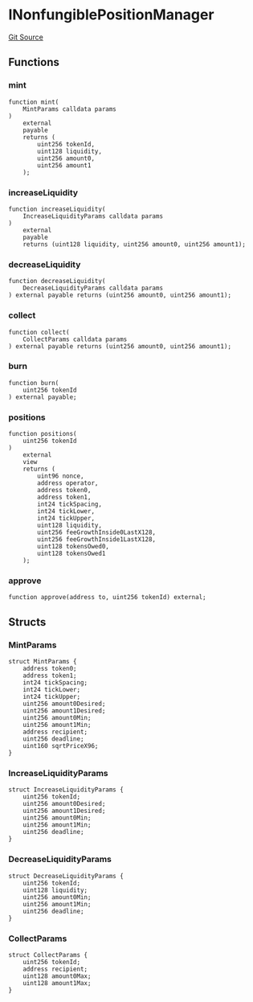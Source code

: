 # INonfungiblePositionManager
[Git Source](https://github.com/ArrakisFinance/arrakis-modular/blob/main/src/interfaces/INonfungiblePositionManager.sol)


## Functions
### mint


```solidity
function mint(
    MintParams calldata params
)
    external
    payable
    returns (
        uint256 tokenId,
        uint128 liquidity,
        uint256 amount0,
        uint256 amount1
    );
```

### increaseLiquidity


```solidity
function increaseLiquidity(
    IncreaseLiquidityParams calldata params
)
    external
    payable
    returns (uint128 liquidity, uint256 amount0, uint256 amount1);
```

### decreaseLiquidity


```solidity
function decreaseLiquidity(
    DecreaseLiquidityParams calldata params
) external payable returns (uint256 amount0, uint256 amount1);
```

### collect


```solidity
function collect(
    CollectParams calldata params
) external payable returns (uint256 amount0, uint256 amount1);
```

### burn


```solidity
function burn(
    uint256 tokenId
) external payable;
```

### positions


```solidity
function positions(
    uint256 tokenId
)
    external
    view
    returns (
        uint96 nonce,
        address operator,
        address token0,
        address token1,
        int24 tickSpacing,
        int24 tickLower,
        int24 tickUpper,
        uint128 liquidity,
        uint256 feeGrowthInside0LastX128,
        uint256 feeGrowthInside1LastX128,
        uint128 tokensOwed0,
        uint128 tokensOwed1
    );
```

### approve


```solidity
function approve(address to, uint256 tokenId) external;
```

## Structs
### MintParams

```solidity
struct MintParams {
    address token0;
    address token1;
    int24 tickSpacing;
    int24 tickLower;
    int24 tickUpper;
    uint256 amount0Desired;
    uint256 amount1Desired;
    uint256 amount0Min;
    uint256 amount1Min;
    address recipient;
    uint256 deadline;
    uint160 sqrtPriceX96;
}
```

### IncreaseLiquidityParams

```solidity
struct IncreaseLiquidityParams {
    uint256 tokenId;
    uint256 amount0Desired;
    uint256 amount1Desired;
    uint256 amount0Min;
    uint256 amount1Min;
    uint256 deadline;
}
```

### DecreaseLiquidityParams

```solidity
struct DecreaseLiquidityParams {
    uint256 tokenId;
    uint128 liquidity;
    uint256 amount0Min;
    uint256 amount1Min;
    uint256 deadline;
}
```

### CollectParams

```solidity
struct CollectParams {
    uint256 tokenId;
    address recipient;
    uint128 amount0Max;
    uint128 amount1Max;
}
```

